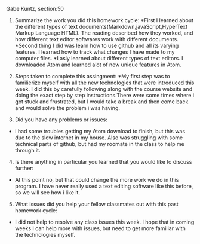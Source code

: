 Gabe Kuntz, section:50

1. Summarize the work you did this homework cycle:
*First I learned about the different types of text documents(Markdown,javaScript,HyperText Markup Language HTML). The reading described how they worked, and how different text editor softwares work with different documents.
*Second thing I did was learn how to use github and all its varying features. I learned how to track what changes I have made to my computer files.
*Lasly learned about different types of text editors. I downloaded Atom and learned alot of new unique features in Atom.

2. Steps taken to complete this assingment:
*My first step was to familierize myself with all the new technologies that were introduced this week. I did this by carefully following along with the course website and doing the exact step by step instructions.There were some times where i got stuck and frustrated, but I would take a break and then come back and would solve the problem i was having.

3. Did you have any problems or issues:
* i had some troubles getting my Atom download to finish, but this was due to the slow internet in my house. Also was struggling with some technical parts of github, but had my roomate in the class to help me through it.

4. Is there anything in particular you learned that you would like to discuss further:
* At this point no, but that could change the more work we do in this program. I have never really used a text editing software like this before, so we will see how i like it.

5. What issues did you help your fellow classmates out with this past homework cycle:
* I did not help to resolve any class issues this week. I hope that in coming weeks I can help more with issues, but need to get more familiar with the technologies myself. 
